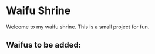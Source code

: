 # Waifu Shrine

Welcome to my waifu shrine.
This is a small project for fun.

## Waifus to be added:

